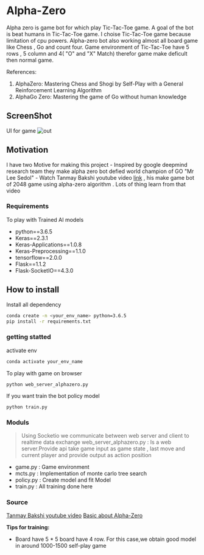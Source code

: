 # Alpha-Zero
Alpha zero is game bot for which play Tic-Tac-Toe game. A goal of the bot is beat humans in Tic-Tac-Toe game. I choise Tic-Tac-Toe game because limitation of cpu powers. Alpha-zero bot also working almost all board game like Chess , Go and count four. Game environment of Tic-Tac-Toe have 5 rows , 5 column and 4( "O" and "X" Match) therefor game make deficult then normal game.

References:  
1. AlphaZero: Mastering Chess and Shogi by Self-Play with a General Reinforcement Learning Algorithm
2. AlphaGo Zero: Mastering the game of Go without human knowledge

## ScreenShot
UI for game
![out](https://raw.githubusercontent.com/junxiaosong/AlphaZero_Gomoku/master/playout400.gif)

## Motivation
I have two Motive for making this project
    - Inspired by google deepmind research team they make alpha zero bot defied world champion of GO "Mr Lee Sedol"
    - Watch Tanmay Bakshi youtube video [link](https://www.youtube.com/watch?v=9XVmTMv2TOE) , his make game bot of 2048 game using alpha-zero algorithm . Lots of thing learn from that video

### Requirements
To play with Trained AI models
- python==3.6.5
- Keras==2.3.1
- Keras-Applications==1.0.8
- Keras-Preprocessing==1.1.0
- tensorflow==2.0.0
- Flask==1.1.2
- Flask-SocketIO==4.3.0

## How to install
Install all dependency 
```sh
conda create -n <your_env_name> python=3.6.5
pip install -r requirements.txt
```

### getting statted
activate env
```sh
conda activate your_env_name
```
To play with game on browser
```
python web_server_alphazero.py
```
If you want train the bot policy model
```
python train.py
```

### Moduls
>Using Socketio we communicate between web server and client to realtime data exchange
>web_server_alphazero.py : Is a web server.Provide api take game input as game state , last move and current player and provide output as action position
- game.py : Game environment 
- mcts.py : Implementation of monte carlo tree search
- policy.py : Create model and fit Model
- train.py :  All training done here

### Source
[Tanmay Bakshi youtube video](https://www.youtube.com/watch?v=9XVmTMv2TOE)
[Basic about Alpha-Zero](https://medium.com/@jonathan_hui/alphago-zero-a-game-changer-14ef6e45eba5)

**Tips for training:**
- Board have 5 * 5 board have 4 row. For this case,we obtain good model in around 1000-1500 self-play game